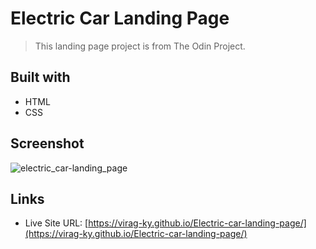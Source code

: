 # Electric Car Landing Page

> This landing page project is from The Odin Project. 

## Built with
* HTML
* CSS

## Screenshot
![electric_car-landing_page](https://user-images.githubusercontent.com/79658534/153755586-b7cbc37b-94f6-4eb6-8fbf-b0b5c8733f66.png)

## Links
* Live Site URL: [https://virag-ky.github.io/Electric-car-landing-page/](https://virag-ky.github.io/Electric-car-landing-page/)
